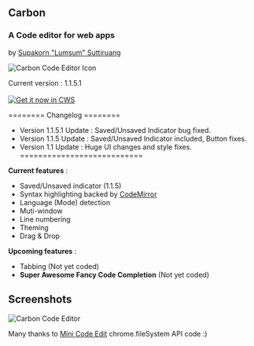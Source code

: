 ## Carbon
### A Code editor for web apps
by <a target="_blank" href="https://plus.google.com/+SupakornSuttiruang/">Supakorn "Lumsum" Suttiruang </a>

![Carbon Code Editor Icon](http://s23.postimg.org/j4dv20gaz/Carbon.png)<br>

Current version : 1.1.5.1 <br><br>
<a target="_blank" href="https://chrome.google.com/webstore/detail/carbon/ogdmgjcmmdooibjnpkhoeiahcdlepkce">![Get it now in CWS](https://developers.google.com/chrome/web-store/images/branding/ChromeWebStore_BadgeWBorder_v2_340x96.png "Get this app in the Chrome Web Store")</a>

======== Changelog ======== <br>
* Version 1.1.5.1 Update : Saved/Unsaved Indicator bug fixed.
* Version 1.1.5 Update : Saved/Unsaved Indicator included, Button fixes.
* Version 1.1 Update : Huge UI changes and style fixes. 
===========================

**Current features** :
* Saved/Unsaved indicator (1.1.5)
* Syntax highlighting backed by [CodeMirror](http://codemirror.net/)
* Language (Mode) detection
* Muti-window
* Line numbering
* Theming
* Drag & Drop

**Upcoming features** :
* Tabbing (Not yet coded)
* **Super Awesome Fancy Code Completion** (Not yet coded)

## Screenshots

![Carbon Code Editor](http://s7.postimg.org/vn3lxxvob/Screenshot_from_2014_01_24_12_38_37.png)

Many thanks to [Mini Code Edit](https://github.com/GoogleChrome/chrome-app-samples/tree/master/mini-code-edit)  chrome.fileSystem API code :)
